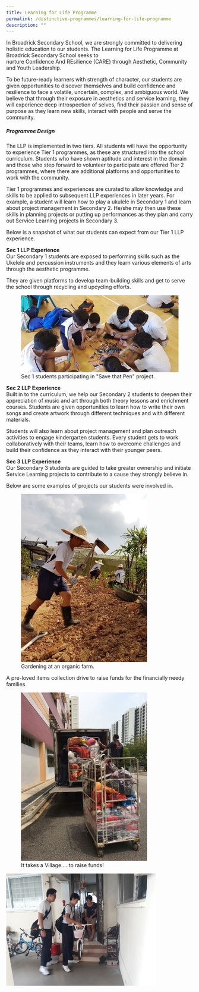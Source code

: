 ```yaml
---
title: Learning for Life Programme
permalink: /distinctive-programmes/learning-for-life-programme
description: ""
---
```

In Broadrick Secondary School, we are strongly committed to delivering holistic education to our students. The Learning for Life Programme at Broadrick Secondary School seeks to nurture Confidence And REsilience (CARE) through Aesthetic, Community and Youth Leadership.

To be future-ready learners with strength of character, our students are given opportunities to discover themselves and build confidence and resilience to face a volatile, uncertain, complex, and ambiguous world. We believe that through their exposure in aesthetics and service learning, they will experience deep introspection of selves, find their passion and sense of purpose as they learn new skills, interact with people and serve the community.

##### Programme Design
The LLP is implemented in two tiers. All students will have the opportunity to experience Tier 1 programmes, as these are structured into the school curriculum. Students who have shown aptitude and interest in the domain and those who step forward to volunteer to participate are offered Tier 2 programmes, where there are additional platforms and opportunities to work with the community.

Tier 1 programmes and experiences are curated to allow knowledge and skills to be applied to subsequent LLP experiences in later years. For example, a student will learn how to play a ukulele in Secondary 1 and learn about project management in Secondary 2. He/she may then use these skills in planning projects or putting up performances as they plan and carry out Service Learning projects in Secondary 3. 

Below is a snapshot of what our students can expect from our Tier 1 LLP experience.

**Sec 1 LLP Experience** <br>
Our Secondary 1 students are exposed to performing skills such as the Ukelele and percussion instruments and they learn various elements of arts through the aesthetic programme.

They are given platforms to develop team-building skills and get to serve the school through recycling and upcycling efforts.

<figure>  
<img src="/images/llp1.jpg">  
<figcaption> Sec 1 students participating in "Save that Pen" project. </figcaption>  
</figure>

**Sec 2 LLP Experience** <br>
Built in to the curriculum, we help our Secondary 2 students to deepen their appreciation of music and art through both theory lessons and enrichment courses. Students are given opportunities to learn how to write their own songs and create artwork through different techniques and with different materials.

Students will also learn about project management and plan outreach activities to engage kindergarten students. Every student gets to work collaboratively with their teams, learn how to overcome challenges and build their confidence as they interact with their younger peers. 

**Sec 3 LLP Experience** <br>
Our Secondary 3 students are guided to take greater ownership and initiate Service Learning projects to contribute to a cause they strongly believe in.

Below are some examples of projects our students were involved in.

<figure>  
<img src="/images/llp2.jpg"
		 style="width:80%">
<figcaption> Gardening at an organic farm. </figcaption>  
</figure>

A pre-loved items collection drive to raise funds for the financially needy families.

<figure>  
<img src="/images/llp4.jpg"
		 style="width:80%">
<figcaption> It takes a Village.....to raise funds! </figcaption> 
</figure>

<img src="/images/llp5.jpg"
		 style="width:80%">